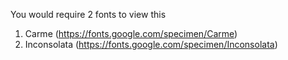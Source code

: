 You would require 2 fonts to view this
1. Carme (https://fonts.google.com/specimen/Carme)
2. Inconsolata (https://fonts.google.com/specimen/Inconsolata)
